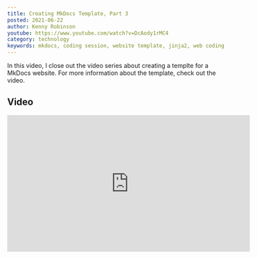 ```yaml
---
title: Creating MkDocs Template, Part 3
posted: 2021-06-22
author: Kenny Robinson
youtube: https://www.youtube.com/watch?v=DcAody1rMC4
category: technology
keywords: mkdocs, coding session, website template, jinja2, web coding
---
```


In this video, I close out the video series about creating a templte for a MkDocs website. For 
more information about the template, check out the video.

## Video

<iframe width="560" height="315" src="https://www.youtube.com/embed/?v=DcAody1rMC4" frameborder="0" allow="autoplay; encrypted-media" allowfullscreen class="youtube"></iframe>

